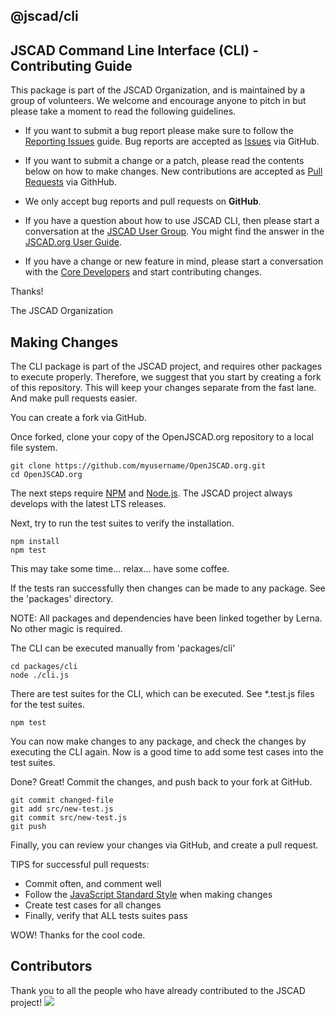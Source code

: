## @jscad/cli

## JSCAD Command Line Interface (CLI) - Contributing Guide

This package is part of the JSCAD Organization, and is maintained by a group of volunteers. We welcome and encourage anyone to pitch in but please take a moment to read the following guidelines.

* If you want to submit a bug report please make sure to follow the [Reporting Issues](https://github.com/jscad/OpenJSCAD.org/wiki/Reporting-Issues) guide. Bug reports are accepted as [Issues](https://github.com/jscad/OpenJSCAD.org/issues/) via GitHub.

* If you want to submit a change or a patch, please read the contents below on how to make changes. New contributions are accepted as [Pull Requests](https://github.com/jscad/OpenJSCAD.org/pulls/) via GithHub.

* We only accept bug reports and pull requests on **GitHub**.

* If you have a question about how to use JSCAD CLI, then please start a conversation at the [JSCAD User Group](https://jscad.xyz/forum). You might find the answer in the [JSCAD.org User Guide](https://openjscad.org/dokuwiki/doku.php).

* If you have a change or new feature in mind, please start a conversation with the [Core Developers](https://jscad.xyz/forum) and start contributing changes.

Thanks!

The JSCAD Organization

## Making Changes

The CLI package is part of the JSCAD project, and requires other packages to execute properly. Therefore, we suggest that you start by creating a fork of this repository.  This will keep your changes separate from the fast lane.  And make pull requests easier.

You can create a fork via GitHub.

Once forked, clone your copy of the OpenJSCAD.org repository to a local file system.

```
git clone https://github.com/myusername/OpenJSCAD.org.git
cd OpenJSCAD.org
```

The next steps require [NPM](https://www.npmjs.com/) and [Node.js](https://nodejs.org).
The JSCAD project always develops with the latest LTS releases.

Next, try to run the test suites to verify the installation.

```
npm install
npm test
```

This may take some time... relax... have some coffee.

If the tests ran successfully then changes can be made to any package. See the 'packages' directory.

NOTE: All packages and dependencies have been linked together by Lerna. No other magic is required.

The CLI can be executed manually from 'packages/cli'

```
cd packages/cli
node ./cli.js
```

There are test suites for the CLI, which can be executed. See *.test.js files for the test suites.

```
npm test
```

You can now make changes to any package, and check the changes by executing the CLI again. Now is a good time to add some test cases into the test suites.

Done? Great! Commit the changes, and push back to your fork at GitHub.

```
git commit changed-file
git add src/new-test.js
git commit src/new-test.js
git push
```

Finally, you can review your changes via GitHub, and create a pull request. 

TIPS for successful pull requests:
- Commit often, and comment well
- Follow the [JavaScript Standard Style](https://standardjs.com/index.html) when making changes
- Create test cases for all changes
- Finally, verify that ALL tests suites pass

WOW! Thanks for the cool code.

## Contributors

Thank you to all the people who have already contributed to the JSCAD project!
<a href="graphs/contributors"><img src="https://opencollective.com/openjscad/contributors.svg?width=890" /></a>
